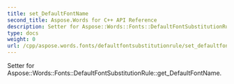 ```yaml
---
title: set_DefaultFontName
second_title: Aspose.Words for C++ API Reference
description: Setter for Aspose::Words::Fonts::DefaultFontSubstitutionRule::get_DefaultFontName. 
type: docs
weight: 0
url: /cpp/aspose.words.fonts/defaultfontsubstitutionrule/set_defaultfontname/
---
```


Setter for Aspose::Words::Fonts::DefaultFontSubstitutionRule::get_DefaultFontName. 

